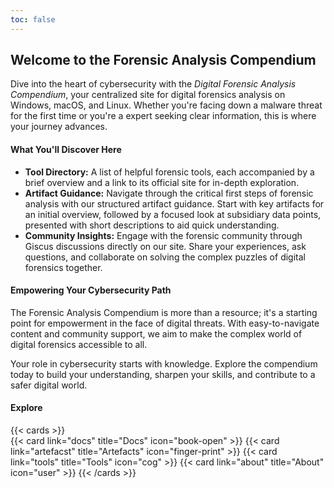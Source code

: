 ```yaml
---
toc: false
---
```


## Welcome to the Forensic Analysis Compendium

Dive into the heart of cybersecurity with the *Digital Forensic Analysis Compendium*, your centralized site for digital forensics analysis on Windows, macOS, and Linux. Whether you're facing down a malware threat for the first time or you're a expert seeking clear information, this is where your journey advances.

#### What You'll Discover Here

* **Tool Directory:** A list of helpful forensic tools, each accompanied by a brief overview and a link to its official site for in-depth exploration.
* **Artifact Guidance:** Navigate through the critical first steps of forensic analysis with our structured artifact guidance. Start with key artifacts for an initial overview, followed by a focused look at subsidiary data points, presented with short descriptions to aid quick understanding.
* **Community Insights:** Engage with the forensic community through Giscus discussions directly on our site. Share your experiences, ask questions, and collaborate on solving the complex puzzles of digital forensics together.

#### Empowering Your Cybersecurity Path
The Forensic Analysis Compendium is more than a resource; it's a starting point for empowerment in the face of digital threats. With easy-to-navigate content and community support, we aim to make the complex world of digital forensics accessible to all.

Your role in cybersecurity starts with knowledge. Explore the compendium today to build your understanding, sharpen your skills, and contribute to a safer digital world.

#### Explore

{{< cards >}}  
  {{< card link="docs" title="Docs" icon="book-open" >}}
  {{< card link="artefacst" title="Artefacts" icon="finger-print" >}}
  {{< card link="tools" title="Tools" icon="cog" >}}
  {{< card link="about" title="About" icon="user" >}}
{{< /cards >}}
